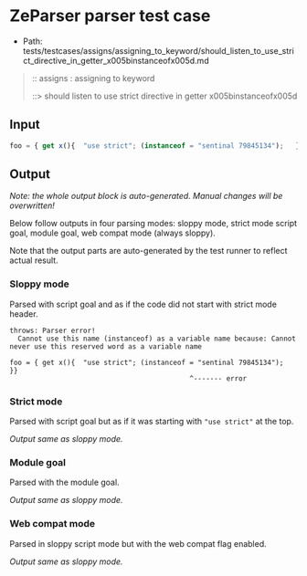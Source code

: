 # ZeParser parser test case

- Path: tests/testcases/assigns/assigning_to_keyword/should_listen_to_use_strict_directive_in_getter_x005binstanceofx005d.md

> :: assigns : assigning to keyword
>
> ::> should listen to use strict directive in getter x005binstanceofx005d

## Input

`````js
foo = { get x(){  "use strict"; (instanceof = "sentinal 79845134");   }}
`````

## Output

_Note: the whole output block is auto-generated. Manual changes will be overwritten!_

Below follow outputs in four parsing modes: sloppy mode, strict mode script goal, module goal, web compat mode (always sloppy).

Note that the output parts are auto-generated by the test runner to reflect actual result.

### Sloppy mode

Parsed with script goal and as if the code did not start with strict mode header.

`````
throws: Parser error!
  Cannot use this name (instanceof) as a variable name because: Cannot never use this reserved word as a variable name

foo = { get x(){  "use strict"; (instanceof = "sentinal 79845134");   }}
                                            ^------- error
`````

### Strict mode

Parsed with script goal but as if it was starting with `"use strict"` at the top.

_Output same as sloppy mode._

### Module goal

Parsed with the module goal.

_Output same as sloppy mode._

### Web compat mode

Parsed in sloppy script mode but with the web compat flag enabled.

_Output same as sloppy mode._
